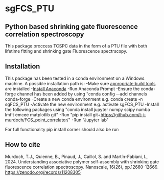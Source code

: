 # sgFCS_PTU

## Python based shrinking gate fluorescence correlation spectroscopy
This package proccess TCSPC data in the form of a PTU file with both lifetime fitting and shrinking gate Fluorescence spectrscopy.

## Installation
This package has been tested in a conda environment on a Windows machine. A possible installation path is:
-Make sure [appropriate build tools](https://wiki.python.org/moin/WindowsCompilers#Microsoft_Visual_C.2B-.2B-_14.x_with_Visual_Studio_2022_.28x86.2C_x64.2C_ARM.2C_ARM64.29) are installed
-[Install Anaconda](https://docs.anaconda.com/anaconda/install/windows/)
-Run Anaconda Prompt
-Ensure the conda-forge channel has been added by using "conda config --add channels conda-forge
-Create a new conda environment e.g. conda create -n sgFCS_PTU
-Activate the new environment e.g. activate sgFCS_PTU
-Install the following packages using "conda install jupyter numpy scipy numba lmfit emcee matplotlib git"
-Run "pip install git+https://github.com/t-j-murdoch/FCS_point_correlator/"
-Run "Jupyter lab"

For full functionality pip install corner should also be run

## How to cite

Murdoch, T.J., Quienne, B., Pinaud, J., Caillol, S. and Martín-Fabiani, I., 2024. Understanding associative polymer self-assembly with shrinking gate fluorescence correlation spectroscopy. Nanoscale, 16(26), pp.12660-12669.
https://zenodo.org/records/11208305 
